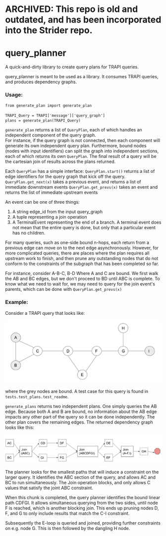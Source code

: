 # ARCHIVED: This repo is old and outdated, and has been incorporated into the Strider repo.

# query_planner
A quick-and-dirty library to create query plans for TRAPI queries.

query_planner is meant to be used as a library.  It consumes TRAPI queries, and produces dependency graphs.

### Usage:
```
from generate_plan import generate_plan

TRAPI_Query = TRAPI['message']['query_graph']
plans = generate_plan(TRAPI_Query)
```

`generate_plan` returns a list of `QueryPlan`, each of which handles an independent component of the query graph.  
For instance, if the query graph is not connected, then each component will generate its own independent query 
plan.  Furthermore, bound nodes (nodes with input identifiers) can split the graph into independent sections,
each of which returns its own `QueryPlan`.    The final result of a query will be the cartesian join of results across
the plans returned.

Each `QueryPlan` has a simple interface: 
`QueryPlan.start()` returns a list of edge identifiers for the query graph that kick off the query.
`QueryPlan.get_next(x)` takes a previous event, and returns a list of immediate downstream events
`QueryPlan.get_prevs(x)` takes an event and returns the list of immediate upstream events

An event can be one of three things:
1. A string edge_id from the input query_graph
2. A tuple representing a join operation
3. A TerminalEvent representing the end of a branch.  A terminal event does not mean that the entire query is done,
but only that a particular event has no children.
   
For many queries, such as one-side bound n-hops, each return from a previous edge can move on to the next edge 
asynchronously.  However, for more complicated queries, there are places where the plan requires all upstream work 
to finish, and then prune any outstanding nodes that do not conform to the constraints of the subgraph that has been
completed so far.

For instance, consider A-B-C, B-D   Where A and C are bound.   We first walk the AB and BC edges, but we don't proceed
to BD until ABC is complete.  To know what we need to wait for, we may need to query for the join event's parents, 
which can be done with `QueryPlan.get_prevs(x)`

### Example:

Consider a TRAPI query that looks like:

![Query](Query.png)

where the grey nodes are bound.  A test case for this query is found in `tests.test_plans.test_readme`.

`generate_plans` returns two independent plans.  One simply queries the AB edge.  Because both A and B are bound, 
no information about the AB edge impacts any other part of the query so it can be done independently.  The other
plan covers the remaining edges.  The returned dependency graph looks like this:

![Plan](Plan.png)

The planner looks for the smallest paths that will induce a constraint on the larger query.   It identifies the ABC
section of the query, and allows AC and BC to run simultaneously.  The Join operation blocks, and only allows C values
that satisfy the joint ABC constraint.  

When this chunk is completed, the query planner identifies the bound linear path CDFGI.  It allows simultaneous querying
from the two sides, until node F is reached, which is another blocking join.  This ends up pruning nodes D, F, and G to
only include results that match the C-I constraint.

Subsequently the E-loop is queried and joined, providing further constraints on e.g. node G.  This is then followed by the dangling H node.

